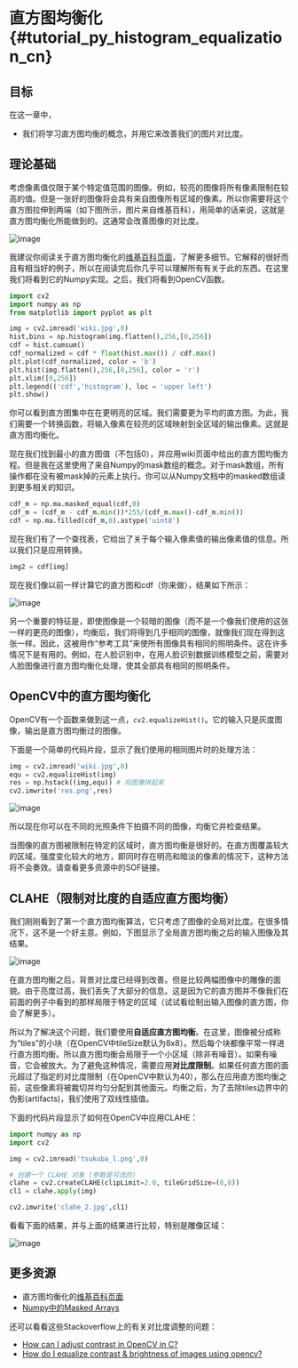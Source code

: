 # 直方图均衡化{#tutorial_py_histogram_equalization_cn}

## 目标

在这一章中，

- 我们将学习直方图均衡的概念，并用它来改善我们的图片对比度。

## 理论基础

考虑像素值仅限于某个特定值范围的图像。例如，较亮的图像将所有像素限制在较高的值。但是一张好的图像将会具有来自图像所有区域的像素。所以你需要将这个直方图拉伸到两端（如下图所示，图片来自维基百科），用简单的话来说，这就是直方图均衡化所能做到的。这通常会改善图像的对比度。

![image](images/histogram_equalization.png)

我建议你阅读关于直方图均衡化的[维基百科页面](https://zh.wikipedia.org/wiki/直方图均衡化)，了解更多细节。它解释的很好而且有相当好的例子，所以在阅读完后你几乎可以理解所有有关于此的东西。在这里我们将看到它的Numpy实现。之后，我们将看到OpenCV函数。

```python
import cv2
import numpy as np
from matplotlib import pyplot as plt

img = cv2.imread('wiki.jpg',0)
hist,bins = np.histogram(img.flatten(),256,[0,256])
cdf = hist.cumsum()
cdf_normalized = cdf * float(hist.max()) / cdf.max()
plt.plot(cdf_normalized, color = 'b')
plt.hist(img.flatten(),256,[0,256], color = 'r')
plt.xlim([0,256])
plt.legend(('cdf','histogram'), loc = 'upper left')
plt.show()
```

你可以看到直方图集中在在更明亮的区域。我们需要更为平均的直方图。为此，我们需要一个转换函数，将输入像素在较亮的区域映射到全区域的输出像素。这就是直方图均衡化。

现在我们找到最小的直方图值（不包括0），并应用wiki页面中给出的直方图均衡方程。但是我在这里使用了来自Numpy的mask数组的概念。对于mask数组，所有操作都在没有被mask掉的元素上执行。你可以从Numpy文档中的masked数组读到更多相关的知识。

```python
cdf_m = np.ma.masked_equal(cdf,0)
cdf_m = (cdf_m - cdf_m.min())*255/(cdf_m.max()-cdf_m.min())
cdf = np.ma.filled(cdf_m,0).astype('uint8')
```

现在我们有了一个查找表，它给出了关于每个输入像素值的输出像素值的信息。所以我们只是应用转换。

```python
img2 = cdf[img]
```



现在我们像以前一样计算它的直方图和cdf（你来做），结果如下所示：

![image](images/histeq_numpy2.jpg)

另一个重要的特征是，即使图像是一个较暗的图像（而不是一个像我们使用的这张一样的更亮的图像），均衡后，我们将得到几乎相同的图像，就像我们现在得到这张一样。因此，这被用作“参考工具”来使所有图像具有相同的照明条件。这在许多情况下是有用的。例如，在人脸识别中，在用人脸识别数据训练模型之前，需要对人脸图像进行直方图均衡化处理，使其全部具有相同的照明条件。

## OpenCV中的直方图均衡化

OpenCV有一个函数来做到这一点，`cv2.equalizeHist()`。它的输入只是灰度图像，输出是直方图均衡过的图像。

下面是一个简单的代码片段，显示了我们使用的相同图片时的处理方法：

```python
img = cv2.imread('wiki.jpg',0)
equ = cv2.equalizeHist(img)
res = np.hstack((img,equ)) # 将图像拼起来
cv2.imwrite('res.png',res)
```

![image](images/equalization_opencv.jpg)

所以现在你可以在不同的光照条件下拍摄不同的图像，均衡它并检查结果。

当图像的直方图被限制在特定的区域时，直方图均衡是很好的。在直方图覆盖较大的区域，强度变化较大的地方，即同时存在明亮和暗淡的像素的情况下，这种方法将不会奏效。请查看更多资源中的SOF链接。

## CLAHE（限制对比度的自适应直方图均衡）

我们刚刚看到了第一个直方图均衡算法，它只考虑了图像的全局对比度。在很多情况下，这不是一个好主意。例如，下图显示了全局直方图均衡之后的输入图像及其结果。

![image](images/clahe_1.jpg)

在直方图均衡之后，背景对比度已经得到改善。但是比较两幅图像中的雕像的面貌。由于亮度过高，我们丢失了大部分的信息。这是因为它的直方图并不像我们在前面的例子中看到的那样局限于特定的区域（试试看绘制出输入图像的直方图，你会了解更多）。

所以为了解决这个问题，我们要使用**自适应直方图均衡**。在这里，图像被分成称为“tiles”的小块（在OpenCV中tileSize默认为8x8）。然后每个块都像平常一样进行直方图均衡。所以直方图均衡会局限于一个小区域（除非有噪音）。如果有噪音，它会被放大。为了避免这种情况，需要应用**对比度限制**。如果任何直方图的面元超过了指定的对比度限制（在OpenCV中默认为40），那么在应用直方图均衡之前，这些像素将被裁切并均匀分配到其他面元。均衡之后，为了去除tiles边界中的伪影(artifacts)，我们使用了双线性插值。

下面的代码片段显示了如何在OpenCV中应用CLAHE：

```python
import numpy as np
import cv2

img = cv2.imread('tsukuba_l.png',0)

# 创建一个 CLAHE 对象 (参数是可选的)
clahe = cv2.createCLAHE(clipLimit=2.0, tileGridSize=(8,8))
cl1 = clahe.apply(img)

cv2.imwrite('clahe_2.jpg',cl1)
```



看看下面的结果，并与上面的结果进行比较，特别是雕像区域：

![image](images/clahe_2.jpg)

## 更多资源

- 直方图均衡化的[维基百科页面](https://zh.wikipedia.org/wiki/直方图均衡化)
- [Numpy中的Masked Arrays](http://docs.scipy.org/doc/numpy/reference/maskedarray.html)

还可以看看这些Stackoverflow上的有关对比度调整的问题：

- [How can I adjust contrast in OpenCV in C?](http://stackoverflow.com/questions/10549245/how-can-i-adjust-contrast-in-opencv-in-c)
- [How do I equalize contrast & brightness of images using opencv?](http://stackoverflow.com/questions/10561222/how-do-i-equalize-contrast-brightness-of-images-using-opencv)
